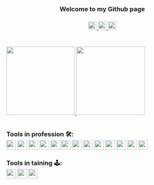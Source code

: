 <h3 align='center' >Welcome to my Github page<h3>

<div align="center">
<a href="https://www.linkedin.com/in/mahan-mashoof-974a3039/">
  <img width="22px" src="https://cdn.jsdelivr.net/npm/simple-icons@v3/icons/linkedin.svg" />
</a>
<a href="https://stackoverflow.com/users/12858767/mahan-mashoof">
  <img width="22px" src="https://cdn.jsdelivr.net/npm/simple-icons@v3/icons/stackoverflow.svg" />
</a>
<a href="https://mahan.netlify.app/">
  <img width="22px" src="https://cdn.jsdelivr.net/npm/simple-icons@3.13.0/icons/homeassistant.svg" />
</a>
</div>

<br />
<br />

<a href="https://github.com/AVS1508">
  <img height="180em" src="https://github-readme-stats.vercel.app/api?username=mahanmashoof&show_icons=true" />
  <img height="180em" src="https://github-readme-stats.vercel.app/api/top-langs/?username=mahanmashoof&layout=compact" />
</a>
<br />
<br />


Tools in profession 🛠️:
<br />
<img src='https://cdn.jsdelivr.net/npm/simple-icons@3.13.0/icons/html5.svg' height='25' />
<img src='https://cdn.jsdelivr.net/npm/simple-icons@3.13.0/icons/css3.svg' height='25' />
<img src='https://cdn.jsdelivr.net/npm/simple-icons@3.13.0/icons/javascript.svg' height='25' />
<img src='https://cdn.jsdelivr.net/npm/simple-icons@3.13.0/icons/rubyonrails.svg' height='25' />
<img src='https://cdn.jsdelivr.net/npm/simple-icons@3.13.0/icons/jquery.svg' height='25' />
<img src='https://cdn.jsdelivr.net/npm/simple-icons@3.13.0/icons/react.svg' height='25' />
<img src='https://cdn.jsdelivr.net/npm/simple-icons@3.13.0/icons/next-dot-js.svg' height='25' />
<img src='https://cdn.jsdelivr.net/npm/simple-icons@3.13.0/icons/wordpress.svg' height='25' />
<img src='https://cdn.jsdelivr.net/npm/simple-icons@3.13.0/icons/postgresql.svg' height='25' />
<img src='https://cdn.jsdelivr.net/npm/simple-icons@3.13.0/icons/heroku.svg' height='25' />
<img src='https://cdn.jsdelivr.net/npm/simple-icons@3.13.0/icons/amazonaws.svg' height='25' />
<img src='https://cdn.jsdelivr.net/npm/simple-icons@3.13.0/icons/github.svg' height='25' />
<img src='https://cdn.jsdelivr.net/npm/simple-icons@3.13.0/icons/bitbucket.svg' height='25' />
<br />
<br />
Tools in taining 🕹️:
<br />
<img src='https://cdn.jsdelivr.net/npm/simple-icons@3.13.0/icons/node-dot-js.svg' height='25' />
<img src='https://cdn.jsdelivr.net/npm/simple-icons@3.13.0/icons/mongodb.svg' height='25' />
<img src='https://cdn.jsdelivr.net/npm/simple-icons@3.13.0/icons/netlify.svg' height='25' />

<!--
**mahanmashoof/mahanmashoof** is a ✨ _special_ ✨ repository because its `README.md` (this file) appears on your GitHub profile.

Here are some ideas to get you started:

- 🔭 I’m currently working on ...
- 🌱 I’m currently learning ...
- 👯 I’m looking to collaborate on ...
- 🤔 I’m looking for help with ...
- 💬 Ask me about ...
- 📫 How to reach me: ...
- 😄 Pronouns: ...
- ⚡ Fun fact: ...
-->
